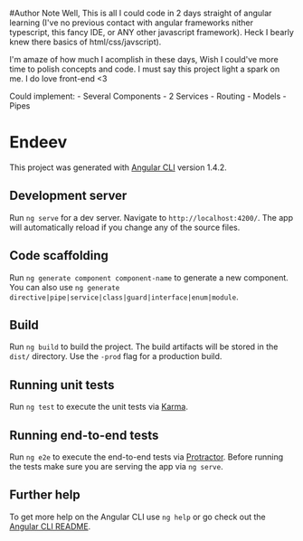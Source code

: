 #Author Note
Well, This is all I could code in 2 days straight of angular learning (I've no previous contact with angular frameworks nither typescript, this fancy IDE, or ANY other javascript framework). Heck I bearly knew there basics of html/css/javscript). 

I'm amaze of how much I acomplish in these days, Wish I could've more time to polish concepts and code. I must say this project light a spark on me. I do love front-end <3

Could implement:
    - Several Components
    - 2 Services 
    - Routing
    - Models
    - Pipes  

# Endeev

This project was generated with [Angular CLI](https://github.com/angular/angular-cli) version 1.4.2.

## Development server

Run `ng serve` for a dev server. Navigate to `http://localhost:4200/`. The app will automatically reload if you change any of the source files.

## Code scaffolding

Run `ng generate component component-name` to generate a new component. You can also use `ng generate directive|pipe|service|class|guard|interface|enum|module`.

## Build

Run `ng build` to build the project. The build artifacts will be stored in the `dist/` directory. Use the `-prod` flag for a production build.

## Running unit tests

Run `ng test` to execute the unit tests via [Karma](https://karma-runner.github.io).

## Running end-to-end tests

Run `ng e2e` to execute the end-to-end tests via [Protractor](http://www.protractortest.org/).
Before running the tests make sure you are serving the app via `ng serve`.

## Further help

To get more help on the Angular CLI use `ng help` or go check out the [Angular CLI README](https://github.com/angular/angular-cli/blob/master/README.md).
